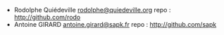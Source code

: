 * Rodolphe Quiédeville rodolphe@quiedeville.org
    repo : http://github.com/rodo
* Antoine GIRARD antoine.girard@sapk.fr
    repo : http://github.com/sapk


